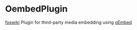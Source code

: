 OembedPlugin
============

[foswiki](http://www.foswiki.org) Plugin for third-party media embedding using [oEmbed](http://oembed.com/)

